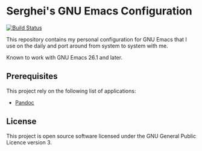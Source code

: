 # Serghei's GNU Emacs Configuration

[![Build Status][actions-badge]][actions link]

This repository contains my personal configuration for GNU Emacs that
I use on the daily and port around from system to system with me.

Known to work with GNU Emacs 26.1 and later.

## Prerequisites

This project rely on the following list of applications:

* [Pandoc](https://pandoc.org)

## License

This project is open source software licensed under the GNU General
Public Licence version 3.

[actions link]: https://github.com/sergeyklay/.emacs.d/actions
[actions-badge]:
https://github.com/sergeyklay/.emacs.d/workflows/build/badge.svg
